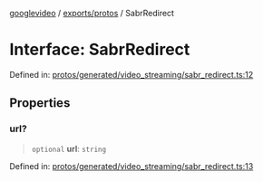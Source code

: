 [googlevideo](../../../README.md) / [exports/protos](../README.md) / SabrRedirect

# Interface: SabrRedirect

Defined in: [protos/generated/video\_streaming/sabr\_redirect.ts:12](https://github.com/LuanRT/googlevideo/blob/cc730b4dbadc5ae882d6aa28d716e442943577fa/protos/generated/video_streaming/sabr_redirect.ts#L12)

## Properties

### url?

> `optional` **url**: `string`

Defined in: [protos/generated/video\_streaming/sabr\_redirect.ts:13](https://github.com/LuanRT/googlevideo/blob/cc730b4dbadc5ae882d6aa28d716e442943577fa/protos/generated/video_streaming/sabr_redirect.ts#L13)
